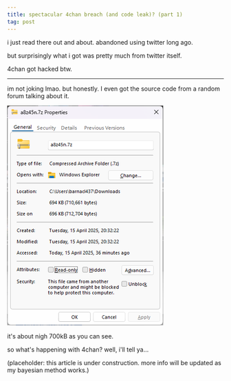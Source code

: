 ```yaml
---
title: spectacular 4chan breach (and code leak)? (part 1)
tag: post
---
```

i just read there out and about. abandoned using twitter long ago.

but surprisingly what i got was pretty much from twitter itself.

4chan got hacked btw.

---

im not joking lmao. but honestly. I even got the source code from a random forum talking about it.

![pic0001: showing properties of the "a8z45n.7z" file](https://raw.githubusercontent.com/barnacl437/webpage/d7afb89ad56925b7a35515940d547834c8f3acbc/pictures/blog-0001.png)

it's about nigh 700kB as you can see.

so what's happening with 4chan? well, i'll tell ya...

(placeholder: this article is under construction. more info will be updated as my bayesian method works.)
